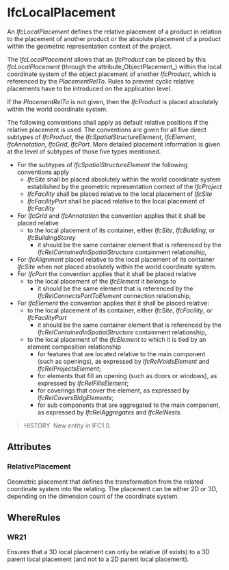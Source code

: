 # IfcLocalPlacement

An _IfcLocalPlacement_ defines the relative placement of a product in relation to the placement of another product or the absolute placement of a product within the geometric representation context of the project.

The _IfcLocalPlacement_ allows that an _IfcProduct_ can be placed by this _IfcLocalPlacement_ (through the attribute_ObjectPlacement_) within the local coordinate system of the object placement of another _IfcProduct_, which is referenced by the _PlacementRelTo_. Rules to prevent cyclic relative placements have to be introduced on the application level.

If the _PlacementRelTo_ is not given, then the _IfcProduct_ is placed absolutely within the world coordinate system.

The following conventions shall apply as default relative positions if the relative placement is used. The conventions are given for all five direct subtypes of _IfcProduct_, the _IfcSpatialStructureElement_, _IfcElement_, _IfcAnnotation_, _IfcGrid_, _IfcPort_. More detailed placement information is given at the level of subtypes of those five types mentioned.

* For the subtypes of _IfcSpatialStructureElement_ the following conventions apply 
    * _IfcSite_ shall be placed absolutely within the world coordinate system established by the geometric representation context of the _IfcProject_ 
    * _IfcFacility_ shall be placed relative to the local placement of _IfcSite_ 
    * _IfcFacilityPart_ shall be placed relative to the local placement of _IfcFacility_ 
* For _IfcGrid_ and _IfcAnnotation_ the convention applies that it shall be placed relative 
    *  to the local placement of its container, either _IfcSite_, _IfcBuilding_, or _IfcBuildingStorey_ 
        * it should be the same container element that is referenced by the _IfcRelContainedInSpatialStructure_ containment relationship, 
*  For _IfcAlignment_ placed relative to the local placement of its container _IfcSite_ when not placed absolutely within the world coordinate system. 
* For _IfcPort_ the convention applies that it shall be placed relative 
    *  to the local placement of the _IfcElement_ it belongs to 
        * it should be the same element that is referenced by the _IfcRelConnectsPortToElement_ connection relationship, 
*  For _IfcElement_ the convention applies that it shall be placed relative: 
    *  to the local placement of its container, either _IfcSite_, _IfcFacility_, or _IfcFacilityPart_ 
        * it should be the same container element that is referenced by the _IfcRelContainedInSpatialStructure_ containment relationship, 
    * to the local placement of the _IfcElement_ to which it is tied by an element composition relationship 
        * for features that are located relative to the main component (such as openings), as expressed by _IfcRelVoidsElement_ and _IfcRelProjectsElement_;
        * for elements that fill an opening (such as doors or windows), as expressed by _IfcRelFillsElement_;
        * for coverings that cover the element, as expressed by _IfcRelCoversBldgElements_;
        * for sub components that are aggregated to the main component, as expressed by _IfcRelAggregates_ and _IfcRelNests_. 

> HISTORY&nbsp; New entity in IFC1.0.

## Attributes

### RelativePlacement
Geometric placement that defines the transformation from the related coordinate system into the relating. The placement can be either 2D or 3D, depending on the dimension count of the coordinate system.

## WhereRules

### WR21
Ensures that a 3D local placement can only be relative (if exists) to a 3D parent local placement (and not to a 2D parent local placement).
